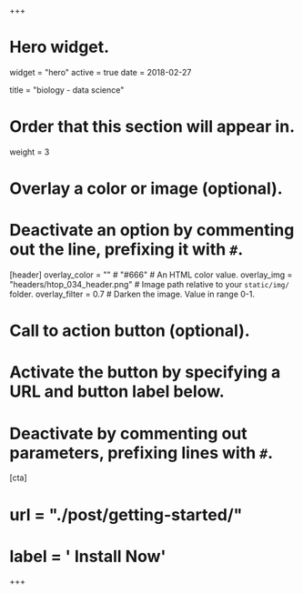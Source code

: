+++
# Hero widget.
widget = "hero"
active = true
date = 2018-02-27

title = "biology - data science"

# Order that this section will appear in.
weight = 3

# Overlay a color or image (optional).
#   Deactivate an option by commenting out the line, prefixing it with `#`.
[header]
  overlay_color = "" # "#666"  # An HTML color value.
  overlay_img = "headers/htop_034_header.png"  # Image path relative to your `static/img/` folder.
  overlay_filter = 0.7  # Darken the image. Value in range 0-1.

# Call to action button (optional).
#   Activate the button by specifying a URL and button label below.
#   Deactivate by commenting out parameters, prefixing lines with `#`.
[cta]
#  url = "./post/getting-started/"
#  label = '<i class="fa fa-download"></i> Install Now'
+++


<br>
<br>
<br>
<br>
<br>
<br>
<br>



